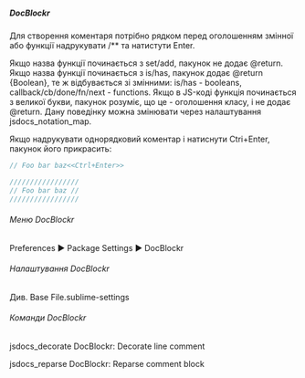 ##### DocBlockr

Для створення коментаря потрібно рядком перед оголошенням змінної або функції
надрукувати /** та натистути Enter.

Якщо назва функції починається з set/add, пакунок не додає @return. Якщо назва
функції починається з is/has, пакунок додає @return {Boolean}, те ж відбувається
зі змінними: is/has - booleans, callback/cb/done/fn/next - functions. Якщо в
JS-коді функція починається з великої букви, пакунок розуміє, що це - оголошення
класу, і не додає @return. Дану поведінку можна змінювати через налаштування
jsdocs_notation_map.


Якщо надрукувати однорядковий коментар і натиснути Ctri+Enter, пакунок його
прикрасить:
```js
// Foo bar baz<<Ctrl+Enter>>

/////////////////
// Foo bar baz //
/////////////////
```

###### Меню DocBlockr

Preferences ▶ Package Settings ▶ DocBlockr


###### Налаштування DocBlockr

Див. Base File.sublime-settings


###### Команди DocBlockr

jsdocs_decorate DocBlockr: Decorate line comment

jsdocs_reparse  DocBlockr: Reparse comment block
